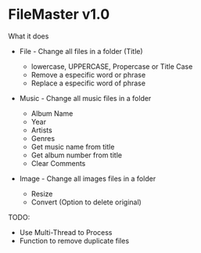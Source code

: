# FileMaster v1.0

What it does

* File - Change all files in a folder (Title)
  * lowercase, UPPERCASE, Propercase or Title Case
  * Remove a especific word or phrase
  * Replace a especific word of phrase
	
* Music - Change all music files in a folder
  * Album Name
  * Year
  * Artists
  * Genres
  * Get music name from title 
  * Get album number from title
  * Clear Comments

* Image - Change all images files in a folder
  * Resize
  * Convert (Option to delete original)



TODO: 
   * Use Multi-Thread to Process
   * Function to remove duplicate files
